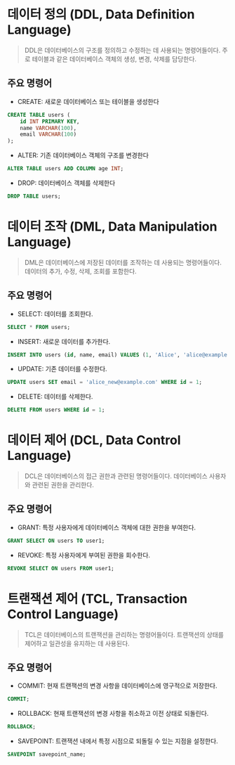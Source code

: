 
# 데이터 정의 (DDL, Data Definition Language)

> DDL은 데이터베이스의 구조를 정의하고 수정하는 데 사용되는 명령어들이다. 주로 테이블과 같은 데이터베이스 객체의 생성, 변경, 삭제를 담당한다.

## 주요 명령어

- CREATE: 새로운 데이터베이스 또는 테이블을 생성한다

```sql
CREATE TABLE users (
    id INT PRIMARY KEY,
    name VARCHAR(100),
    email VARCHAR(100)
);
```

- ALTER: 기존 데이터베이스 객체의 구조를 변경한다

```sql
ALTER TABLE users ADD COLUMN age INT;
```

- DROP: 데이터베이스 객체를 삭제한다
```sql
DROP TABLE users;
```


# 데이터 조작 (DML, Data Manipulation Language)

> DML은 데이터베이스에 저장된 데이터를 조작하는 데 사용되는 명령어들이다. 데이터의 추가, 수정, 삭제, 조회를 포함한다.

## 주요 명령어

- SELECT: 데이터를 조회한다.

```sql
SELECT * FROM users;
```

- INSERT: 새로운 데이터를 추가한다.
```sql
INSERT INTO users (id, name, email) VALUES (1, 'Alice', 'alice@example.com');
```

- UPDATE: 기존 데이터를 수정한다.

```sql
UPDATE users SET email = 'alice_new@example.com' WHERE id = 1;
```

- DELETE: 데이터를 삭제한다.
```sql
DELETE FROM users WHERE id = 1;
```



# 데이터 제어 (DCL, Data Control Language)

> DCL은 데이터베이스의 접근 권한과 관련된 명령어들이다. 데이터베이스 사용자와 관련된 권한을 관리한다.

## 주요 명령어

- GRANT: 특정 사용자에게 데이터베이스 객체에 대한 권한을 부여한다.

```sql
GRANT SELECT ON users TO user1;

```

- REVOKE: 특정 사용자에게 부여된 권한을 회수한다.

```sql
REVOKE SELECT ON users FROM user1;
```

# 트랜잭션 제어 (TCL, Transaction Control Language)

> TCL은 데이터베이스의 트랜잭션을 관리하는 명령어들이다. 트랜잭션의 상태를 제어하고 일관성을 유지하는 데 사용된다.

## 주요 명령어

- COMMIT: 현재 트랜잭션의 변경 사항을 데이터베이스에 영구적으로 저장한다.

```sql
COMMIT;
```

- ROLLBACK: 현재 트랜잭션의 변경 사항을 취소하고 이전 상태로 되돌린다.

```sql
ROLLBACK;
```

- SAVEPOINT: 트랜잭션 내에서 특정 시점으로 되돌릴 수 있는 지점을 설정한다.

```sql
SAVEPOINT savepoint_name;
```